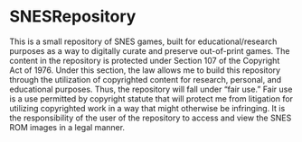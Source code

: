 # SNESRepository
This is a small repository of SNES games, built for educational/research purposes as a way to digitally curate and preserve out-of-print games. The content in the repository is protected under Section 107 of the Copyright Act of 1976. Under this section, the law allows me to build this repository through the utilization of copyrighted content for research, personal, and educational purposes. Thus, the repository will fall under “fair use.” Fair use is a use permitted by copyright statute that will protect me from litigation for utilizing copyrighted work in a way that might otherwise be infringing. It is the responsibility of the user of the repository to access and view the SNES ROM images in a legal manner.
